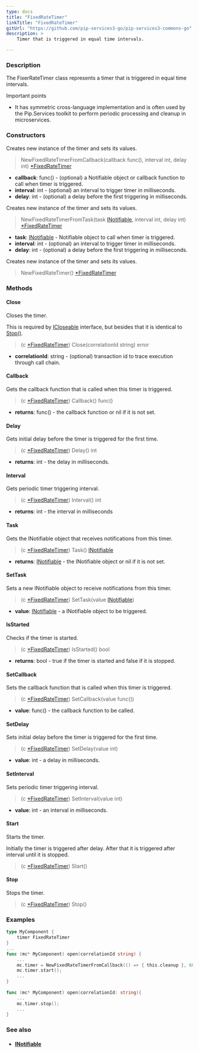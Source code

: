```yaml
---
type: docs
title: "FixedRateTimer"
linkTitle: "FixedRateTimer"
gitUrl: "https://github.com/pip-services3-go/pip-services3-commons-go"
description: >
    Timer that is triggered in equal time intervals.

---
```



### Description

The FixerRateTimer class represents a timer that is triggered in equal time intervals.

Important points

- It has symmetric cross-language implementation and is often used by the Pip.Services toolkit to perform periodic processing and cleanup in microservices.

### Constructors
Creates new instance of the timer and sets its values.

> NewFixedRateTimerFromCallback(callback func(), interval int, delay int) [*FixedRateTimer]()

- **callback**: func() - (optional) a Notifiable object or callback function to call when timer is triggered.
- **interval**: int - (optional) an interval to trigger timer in milliseconds.
- **delay**: int - (optional) a delay before the first triggering in milliseconds.


Creates new instance of the timer and sets its values.

> NewFixedRateTimerFromTask(task [INotifiable](../inotifiable), interval int, delay int) [*FixedRateTimer]()

- **task**: [INotifiable](../inotifiable) - Notifiable object to call when timer is triggered.
- **interval**: int - (optional) an interval to trigger timer in milliseconds.
- **delay**: int - (optional) a delay before the first triggering in milliseconds.


Creates new instance of the timer and sets its values.

> NewFixedRateTimer() [*FixedRateTimer]()

### Methods

#### Close
Closes the timer.

This is required by [ICloseable](../icloseable) interface,
but besides that it is identical to [Stop()](#stop).

> (c [*FixedRateTimer]()) Close(correlationId string) error

- **correlationId**: string - (optional) transaction id to trace execution through call chain.

#### Callback
Gets the callback function that is called when this timer is triggered.

> (c [*FixedRateTimer]()) Callback() func()

- **returns**: func() - the callback function or nil if it is not set. 


#### Delay
Gets initial delay before the timer is triggered for the first time.

> (c [*FixedRateTimer]()) Delay() int

- **returns**: int - the delay in milliseconds.

#### Interval
Gets periodic timer triggering interval.

> (c [*FixedRateTimer]()) Interval() int

- **returns**: int - the interval in milliseconds


#### Task
Gets the INotifiable object that receives notifications from this timer.

> (c [*FixedRateTimer]()) Task() [INotifiable](../inotifiable)

- **returns**: [INotifiable](../inotifiable) - the INotifiable object or nil if it is not set.


#### SetTask
Sets a new INotifiable object to receive notifications from this timer.

> (c [*FixedRateTimer]()) SetTask(value [INotifiable](../inotifiable))

- **value**: [INotifiable](../inotifiable) - a INotifiable object to be triggered.

#### IsStarted
Checks if the timer is started.

> (c [*FixedRateTimer]()) IsStarted() bool

- **returns**: bool - true if the timer is started and false if it is stopped.

#### SetCallback
Sets the callback function that is called when this timer is triggered.

> (c [*FixedRateTimer]()) SetCallback(value func())

- **value**: func() - the callback function to be called.

#### SetDelay
Sets initial delay before the timer is triggered for the first time.

> (c [*FixedRateTimer]()) SetDelay(value int)

- **value**: int - a delay in milliseconds. 

#### SetInterval
Sets periodic timer triggering interval.

> (c [*FixedRateTimer]()) SetInterval(value int)

- **value**: int - an interval in milliseconds.

#### Start
Starts the timer.

Initially the timer is triggered after delay.
After that it is triggered after interval until it is stopped.

> (c [*FixedRateTimer]()) Start()


#### Stop
Stops the timer.

> (c [*FixedRateTimer]()) Stop()

### Examples
```go
type MyComponent {
	timer FixedRateTimer
}
...
func (mc* MyComponent) open(correlationId string) {
	...
	mc.timer = NewFixedRateTimerFromCallback(() => { this.cleanup }, 60000, 0);
    mc.timer.start();
    ...
}
 
func (mc* MyComponent) open(correlationId: string){
    ...
    mc.timer.stop();
    ...
}

```

### See also
- #### [INotifiable](../inotifiable)

